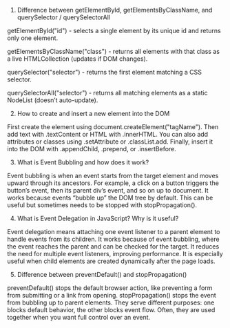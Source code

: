 1. Difference between getElementById, getElementsByClassName, and querySelector / querySelectorAll

getElementById("id") - selects a single element by its unique id and returns only one element.

getElementsByClassName("class") - returns all elements with that class as a live HTMLCollection (updates if DOM changes).

querySelector("selector") - returns the first element matching a CSS selector.

querySelectorAll("selector") - returns all matching elements as a static NodeList (doesn’t auto-update).





2. How to create and insert a new element into the DOM

First  create the element using document.createElement("tagName").
Then  add text with .textContent or HTML with .innerHTML.
You can also add attributes or classes using .setAttribute or .classList.add.
Finally, insert it into the DOM with .appendChild, .prepend, or .insertBefore.




3. What is Event Bubbling and how does it work?

Event bubbling is when an event starts from the target element and moves upward through its ancestors.
For example, a click on a button triggers the button’s event, then its parent div’s event, and so on up to document.
It works because events “bubble up” the DOM tree by default.
This can be useful but sometimes needs to be stopped with stopPropagation().





4. What is Event Delegation in JavaScript? Why is it useful?

Event delegation means attaching one event listener to a parent element to handle events from its children.
It works because of event bubbling, where the event reaches the parent and can be checked for the target.
It reduces the need for multiple event listeners, improving performance.
It is especially useful when child elements are created dynamically after the page loads.



5. Difference between preventDefault() and stopPropagation()

preventDefault() stops the default browser action, like preventing a form from submitting or a link from opening.
stopPropagation() stops the event from bubbling up to parent elements.
They serve different purposes: one blocks default behavior, the other blocks event flow.
Often, they are used together when you want full control over an event.